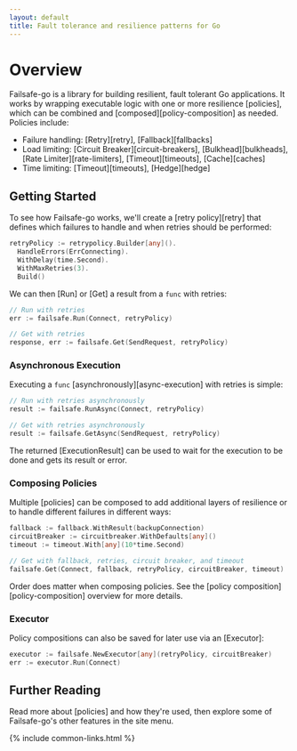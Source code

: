 ```yaml
---
layout: default
title: Fault tolerance and resilience patterns for Go
---
```


# Overview

Failsafe-go is a library for building resilient, fault tolerant Go applications. It works by wrapping executable logic with one or more resilience [policies], which can be combined and [composed][policy-composition] as needed. Policies include:

- Failure handling: [Retry][retry], [Fallback][fallbacks]
- Load limiting: [Circuit Breaker][circuit-breakers], [Bulkhead][bulkheads], [Rate Limiter][rate-limiters], [Timeout][timeouts], [Cache][caches]
- Time limiting: [Timeout][timeouts], [Hedge][hedge]

## Getting Started

To see how Failsafe-go works, we'll create a [retry policy][retry] that defines which failures to handle and when retries should be performed:

```go
retryPolicy := retrypolicy.Builder[any]().
  HandleErrors(ErrConnecting).
  WithDelay(time.Second).
  WithMaxRetries(3).
  Build()
```

We can then [Run] or [Get] a result from a `func` with retries:

```go
// Run with retries
err := failsafe.Run(Connect, retryPolicy)

// Get with retries
response, err := failsafe.Get(SendRequest, retryPolicy)
```

### Asynchronous Execution

Executing a `func` [asynchronously][async-execution] with retries is simple:

```go
// Run with retries asynchronously
result := failsafe.RunAsync(Connect, retryPolicy)

// Get with retries asynchronously
result := failsafe.GetAsync(SendRequest, retryPolicy)
```

The returned [ExecutionResult] can be used to wait for the execution to be done and gets its result or error.

### Composing Policies

Multiple [policies] can be composed to add additional layers of resilience or to handle different failures in different ways:

```go
fallback := fallback.WithResult(backupConnection)
circuitBreaker := circuitbreaker.WithDefaults[any]()
timeout := timeout.With[any](10*time.Second)

// Get with fallback, retries, circuit breaker, and timeout
failsafe.Get(Connect, fallback, retryPolicy, circuitBreaker, timeout)
```

Order does matter when composing policies. See the [policy composition][policy-composition] overview for more details.

### Executor

Policy compositions can also be saved for later use via an [Executor]:

```go
executor := failsafe.NewExecutor[any](retryPolicy, circuitBreaker)
err := executor.Run(Connect)
```

## Further Reading

Read more about [policies] and how they're used, then explore some of Failsafe-go's other features in the site menu.

{% include common-links.html %}